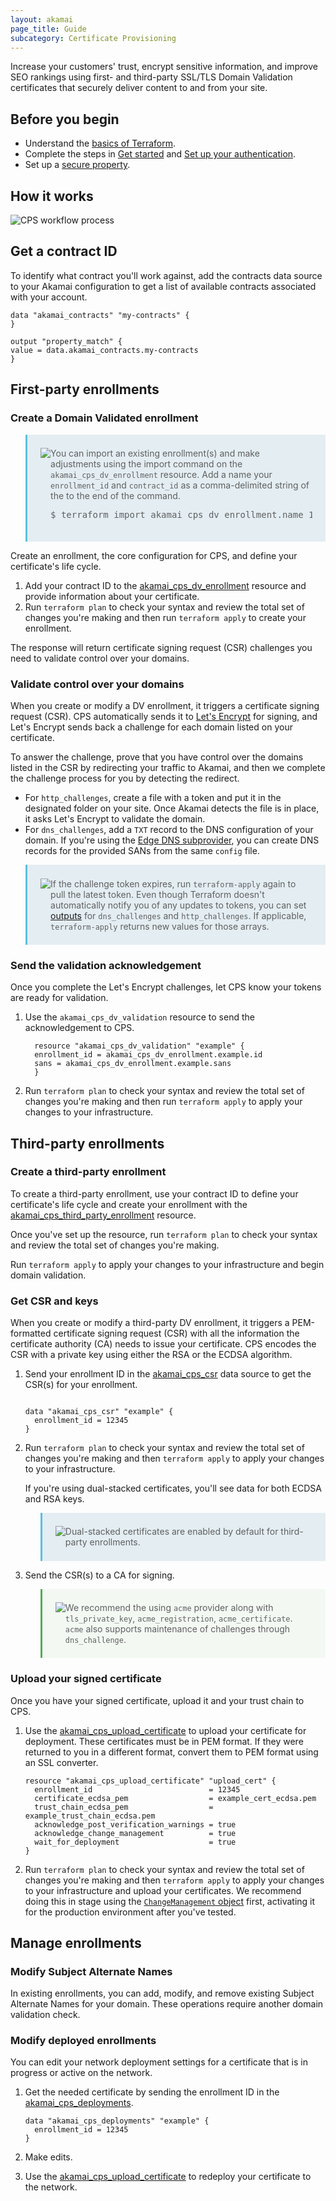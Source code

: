 ```yaml
---
layout: akamai
page_title: Guide
subcategory: Certificate Provisioning
---
```


Increase your customers' trust, encrypt sensitive information, and improve SEO rankings using first- and third-party SSL/TLS Domain Validation certificates that securely deliver content to and from your site.

## Before you begin

* Understand the [basics of Terraform](https://learn.hashicorp.com/terraform?utm_source=terraform_io).
* Complete the steps in [Get started](https://registry.terraform.io/providers/akamai/akamai/latest/docs/guides/get_started) and [Set up your authentication](https://registry.terraform.io/providers/akamai/akamai/latest/docs/guides/auth).
* Set up a [secure property](https://techdocs.akamai.com/terraform/docs/pm-rc-property).

## How it works

![CPS workflow process](https://techdocs.akamai.com/terraform-images/certificate-provisioning-system/img/cps-workflow.png)

## Get a contract ID

To identify what contract you'll work against, add the contracts data source to your Akamai configuration to get a list of available contracts associated with your account.

```
data "akamai_contracts" "my-contracts" {
}

output "property_match" {
value = data.akamai_contracts.my-contracts
}
```

## First-party enrollments

### Create a Domain Validated enrollment

<blockquote style="border-left-style: solid; border-left-color: #5bc0de; border-width: 0.25em; padding: 1.33rem; background-color: #e3edf2;"><img src="https://techdocs.akamai.com/terraform-images/img/note.svg" style="float:left; display:inline;" /><div style="overflow:auto;">You can import an existing enrollment(s) and make adjustments using the import command on the <code>akamai_cps_dv_enrollment</code> resource. Add a name your <code>enrollment_id</code> and <code>contract_id</code> as a comma-delimited string of the to the end of the command.<pre>$ terraform import akamai_cps_dv_enrollment.name 12345,A-12345</pre></div></blockquote>

Create an enrollment, the core configuration for CPS, and define your certificate's life cycle.

1. Add your contract ID to the [akamai_cps_dv_enrollment](../resources/cps_dv_enrollment.md) resource and provide information about your certificate.
1. Run `terraform plan` to check your syntax and review the total set of changes you're making and then run `terraform apply` to create your enrollment.

The response will return certificate signing request (CSR) challenges you need to validate control over your domains.

### Validate control over your domains

When you create or modify a DV enrollment, it triggers a certificate signing request (CSR). CPS automatically sends it to [Let's Encrypt](https://letsencrypt.org/) for signing, and Let's Encrypt sends back a challenge for each domain listed on your certificate.

To answer the challenge, prove that you have control over the domains listed in the CSR by redirecting your traffic to Akamai, and then we complete the challenge process for you by detecting the redirect.

* For `http_challenges`, create a file with a token and put it in the designated folder on your site. Once Akamai detects the file is in place, it asks Let's Encrypt to validate the domain.
* For `dns_challenges`, add a `TXT` record to the DNS configuration of your domain. If you're using the [Edge DNS subprovider](https://registry.terraform.io/providers/akamai/akamai/latest/docs/guides/edge-dns), you can create DNS records for the provided SANs from the same `config` file.

<blockquote style="border-left-style: solid; border-left-color: #5bc0de; border-width: 0.25em; padding: 1.33rem; background-color: #e3edf2;"><img src="https://techdocs.akamai.com/terraform-images/img/note.svg" style="float:left; display:inline;" /><div style="overflow:auto;">If the challenge token expires, run <code>terraform-apply</code> again to pull the latest token. Even though Terraform doesn't automatically notify you of any updates to tokens, you can set <a href="https://www.terraform.io/docs/language/values/outputs.html">outputs</a> for <code>dns_challenges</code> and <code>http_challenges</code>. If applicable, <code>terraform-apply</code> returns new values for those arrays.</div></blockquote>

### Send the validation acknowledgement

Once you complete the Let's Encrypt challenges, let CPS know your tokens are ready for validation.

1. Use the `akamai_cps_dv_validation` resource to send the acknowledgement to CPS.

    ```hcl
      resource "akamai_cps_dv_validation" "example" {
      enrollment_id = akamai_cps_dv_enrollment.example.id
      sans = akamai_cps_dv_enrollment.example.sans
      }
    ```

1. Run `terraform plan` to check your syntax and review the total set of changes you're making and then run `terraform apply` to apply your changes to your infrastructure.

## Third-party enrollments

### Create a third-party enrollment

To create a third-party enrollment, use your contract ID to define your certificate's life cycle and create your enrollment with the [akamai_cps_third_party_enrollment](../resources/cps_third_party_enrollment.md) resource.

Once you've set up the resource, run `terraform plan` to check your syntax and review the total set of changes you're making.

Run `terraform apply` to apply your changes to your infrastructure and begin domain validation.

### Get CSR and keys

When you create or modify a third-party DV enrollment, it triggers a PEM-formatted certificate signing request (CSR) with all the information the certificate authority (CA) needs to issue your certificate. CPS encodes the CSR with a private key using either the RSA or the ECDSA algorithm.

1. Send your enrollment ID in the [akamai_cps_csr](../data-sources/cps_csr.md) data source to get the CSR(s) for your enrollment.

    ```hcl

    data "akamai_cps_csr" "example" {
      enrollment_id = 12345
    }
    ```

1. Run `terraform plan` to check your syntax and review the total set of changes you're making and then `terraform apply` to apply your changes to your infrastructure.

    If you're using dual-stacked certificates, you'll see data for both ECDSA and RSA keys.

    <blockquote style="border-left-style: solid; border-left-color: #5bc0de; border-width: 0.25em; padding: 1.33rem; background-color: #e3edf2;"><img src="https://techdocs.akamai.com/terraform-images/img/note.svg" style="float:left; display:inline;" /><div style="overflow:auto;">Dual-stacked certificates are enabled by default for third-party enrollments.</div></blockquote>

1. Send the CSR(s) to a CA for signing.

    <blockquote style="border-left-style: solid; border-left-color: #50af51; border-width: 0.25em; padding: 1.33rem; background-color: #f3f8f3;"><img src="https://techdocs.akamai.com/terraform-images/img/tip.svg" style="float:left; display:inline;" /><div style="overflow:auto;">We recommend the using <code>acme</code> provider along with <code>tls_private_key</code>, <code>acme_registration</code>, <code>acme_certificate</code>. <code>acme</code> also supports maintenance of challenges through <code>dns_challenge</code>.</div></blockquote>

### Upload your signed certificate

Once you have your signed certificate, upload it and your trust chain to CPS.

1. Use the [akamai_cps_upload_certificate](../data-sources/cps_upload_certificate) to upload your certificate for deployment. These certificates must be in PEM format. If they were returned to you in a different format, convert them to PEM format using an SSL converter.

    ```hcl
    resource "akamai_cps_upload_certificate" "upload_cert" {
      enrollment_id                          = 12345
      certificate_ecdsa_pem                  = example_cert_ecdsa.pem
      trust_chain_ecdsa_pem                  = example_trust_chain_ecdsa.pem
      acknowledge_post_verification_warnings = true
      acknowledge_change_management          = true
      wait_for_deployment                    = true
    }
    ```

1. Run `terraform plan` to check your syntax and review the total set of changes you're making and then `terraform apply` to apply your changes to your infrastructure and upload your certificates. We recommend doing this in stage using the [`ChangeManagement` object](https://techdocs.akamai.com/cps/reference/change-management) first, activating it for the production environment after you've tested.

## Manage enrollments

### Modify Subject Alternate Names

In existing enrollments, you can add, modify, and remove existing Subject Alternate Names for your domain. These operations require another domain validation check.

### Modify deployed enrollments

You can edit your network deployment settings for a certificate that is in progress or active on the network.

1. Get the needed certificate by sending the enrollment ID in the [akamai_cps_deployments](../data-sources/cps_deployments).

    ```hcl
    data "akamai_cps_deployments" "example" {
      enrollment_id = 12345
    }
    ```

1. Make edits.
1. Use the [akamai_cps_upload_certificate](../data-sources/cps_upload_certificate) to redeploy your certificate to the network.